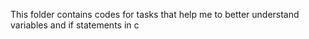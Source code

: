 This folder contains codes for tasks that help me to better understand variables and if statements in c
